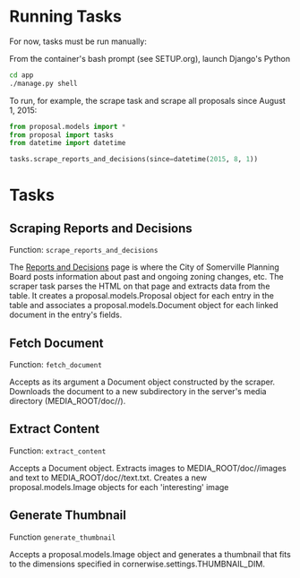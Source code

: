 Running Tasks
==========

For now, tasks must be run manually:

From the container's bash prompt (see SETUP.org), launch Django's Python 

```bash
cd app
./manage.py shell

```

To run, for example, the scrape task and scrape all proposals since
August 1, 2015:

```python
from proposal.models import *
from proposal import tasks
from datetime import datetime

tasks.scrape_reports_and_decisions(since=datetime(2015, 8, 1))
```

Tasks
==========

Scraping Reports and Decisions
----------

Function: `scrape_reports_and_decisions`

The [Reports and Decisions](www.somervillema.gov/departments/planning-board/reports-and-decisions/robots) page is where the City of Somerville
Planning Board posts information about past and ongoing zoning changes,
etc. The scraper task parses the HTML on that page and extracts data
from the table. It creates a proposal.models.Proposal object for each
entry in the table and associates a proposal.models.Document object for
each linked document in the entry's fields.

Fetch Document
----------

Function: `fetch_document`

Accepts as its argument a Document object constructed by the
scraper. Downloads the document to a new subdirectory in the server's
media directory (MEDIA_ROOT/doc/<id>/).

Extract Content
----------

Function: `extract_content`

Accepts a Document object. Extracts images to MEDIA_ROOT/doc/<id>/images
and text to MEDIA_ROOT/doc/<id>/text.txt. Creates a new
proposal.models.Image objects for each 'interesting' image 

Generate Thumbnail
----------

Function `generate_thumbnail`

Accepts a proposal.models.Image object and generates a thumbnail that
fits to the dimensions specified in cornerwise.settings.THUMBNAIL_DIM.
